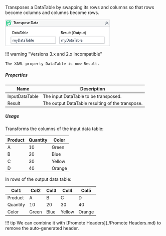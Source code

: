 Transposes a DataTable by swapping its rows and columns so that rows become columns and columns become rows.

![](../img/activities/TransposeData.png)

!!! warning "Versions 3.x and 2.x incompatible"

    The XAML property DataTable is now Result.

##### Properties

|Name          |Description                                     |
|--------------|------------------------------------------------|
|InputDataTable|The input DataTable to be transposed.           |
|Result        |The output DataTable resulting of the transpose.|


##### Usage

Transforms the columns of the input data table:

| Product | Quantity | Color  |
| ------- | -------- | ------ |
| A       | 10       | Green  |
| B       | 20       | Blue   |
| C       | 30       | Yellow |
| D       | 40       | Orange |

In rows of the output data table:

|   Col1   | Col2  | Col3 |  Col4  |  Col5  |
| -------- | ----- | ---- | ------ | ------ |
| Product  | A     | B    | C      | D      |
| Quantity | 10    | 20   | 30     | 40     |
| Color    | Green | Blue | Yellow | Orange |


!!! tip
    We can combine it with [Promote Headers](./Promote Headers.md) to remove the auto-generated header.
